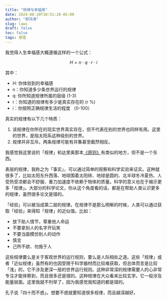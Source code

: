 ```yaml
---
title: "规律与幸福感"
date: 2024-08-20T10:51:28-05:00
author: "郝鸿涛"
slug: laws
draft: false
toc: false
tags: 感悟
---
```

我觉得人生幸福感大概遵循这样的一个公式：

$$H = n \cdot q \cdot r \cdot i$$

其中：

- H: 你体验到的幸福感
- n：你知道多少条世界运行的规律
- q: 你所知道规律所属的层级 (1-3)
- r：你知道的规律有多少是真实存在的 (r %)
- i：你按照正确规律生活的程度 （0-100）

真实的规律有以下几个特质：
1. 该规律在你所在的现实世界真实存在，但不代表在别的世界也同样有用。这里的世界，是指太阳系这种级别的世界。
2. 规律并非互斥。两条规律可能有并集甚至截然相反。

我感觉我这里说的「规律」和达里奥那本[《原则》](/cn/2021/11/20/principles/)有类似的地方，但不是一个东西。

表层的规律，我称之为「事实」，可以通过简单的观察和科学实验来证实。这种就很多了，比如太阳东升西落、地球围着太阳转、地球是圆的、北半球冬冷夏热、人受热受凉都会不舒服、重力加速度不依赖于物体的质量。科学的意义也在于揭示更多「规律」。大部分的科学论文，你从这个角度看的话，都是在帮助人类认识更多的规律，虽然很多论文是错的。

「经验」可以被当成第二层的规律。在规律不是那么明晰的时候，人类可以通过获取「经验」来得知「规律」的近似值。比如：

- 放下助人情节，尊重他人命运
- 不要拿别人的名字开玩笑
- 不要当面模仿别人的动作
- 慎言
- 己所不欲、勿施于人

这些规律要么是关于客观世界的运行规则，要么是人际相处之道。这些「规律」或者「近似规律」虽然有的也因受限于科学器材而比较难获取，但总体而言是比较「浅」的，它不涉及更深一层的世界运行规则。这种非常深的规律需要人的心非常专注才能体察到，而且很多还是错的。这种规律在大众看来比较玄学。它一般涉及能量层面。这里我就不列举了，因为我感觉我知道的都是错的。

孔子说「四十而不惑」。想要不惑就要知道很多规律，而且越深越好。